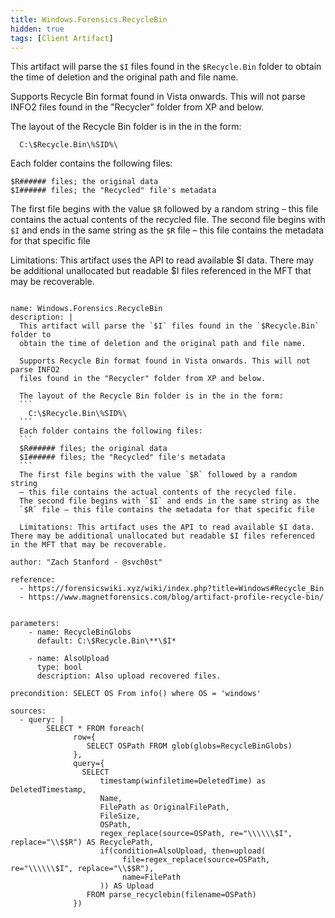 ```yaml
---
title: Windows.Forensics.RecycleBin
hidden: true
tags: [Client Artifact]
---
```


This artifact will parse the `$I` files found in the `$Recycle.Bin` folder to
obtain the time of deletion and the original path and file name.

Supports Recycle Bin format found in Vista onwards. This will not parse INFO2
files found in the "Recycler" folder from XP and below.

The layout of the Recycle Bin folder is in the in the form:
```
  C:\$Recycle.Bin\%SID%\
```
Each folder contains the following files:
```
$R###### files; the original data
$I###### files; the "Recycled" file's metadata
```
The first file begins with the value `$R` followed by a random string
– this file contains the actual contents of the recycled file.
The second file begins with `$I` and ends in the same string as the
`$R` file – this file contains the metadata for that specific file

Limitations: This artifact uses the API to read available $I data. There may be additional unallocated but readable $I files referenced in the MFT that may be recoverable.


<pre><code class="language-yaml">
name: Windows.Forensics.RecycleBin
description: |
  This artifact will parse the `$I` files found in the `$Recycle.Bin` folder to
  obtain the time of deletion and the original path and file name.

  Supports Recycle Bin format found in Vista onwards. This will not parse INFO2
  files found in the "Recycler" folder from XP and below.

  The layout of the Recycle Bin folder is in the in the form:
  ```
    C:\$Recycle.Bin\%SID%\
  ```
  Each folder contains the following files:
  ```
  $R###### files; the original data
  $I###### files; the "Recycled" file's metadata
  ```
  The first file begins with the value `$R` followed by a random string
  – this file contains the actual contents of the recycled file.
  The second file begins with `$I` and ends in the same string as the
  `$R` file – this file contains the metadata for that specific file

  Limitations: This artifact uses the API to read available $I data. There may be additional unallocated but readable $I files referenced in the MFT that may be recoverable.

author: "Zach Stanford - @svch0st"

reference:
  - https://forensicswiki.xyz/wiki/index.php?title=Windows#Recycle_Bin
  - https://www.magnetforensics.com/blog/artifact-profile-recycle-bin/


parameters:
    - name: RecycleBinGlobs
      default: C:\$Recycle.Bin\**\$I*

    - name: AlsoUpload
      type: bool
      description: Also upload recovered files.

precondition: SELECT OS From info() where OS = 'windows'

sources:
  - query: |
        SELECT * FROM foreach(
              row={
                 SELECT OSPath FROM glob(globs=RecycleBinGlobs)
              },
              query={
                SELECT
                    timestamp(winfiletime=DeletedTime) as DeletedTimestamp,
                    Name,
                    FilePath as OriginalFilePath,
                    FileSize,
                    OSPath,
                    regex_replace(source=OSPath, re="\\\\\\$I", replace="\\$$R") AS RecyclePath,
                    if(condition=AlsoUpload, then=upload(
                         file=regex_replace(source=OSPath, re="\\\\\\$I", replace="\\$$R"),
                         name=FilePath
                    )) AS Upload
                 FROM parse_recyclebin(filename=OSPath)
              })

</code></pre>

